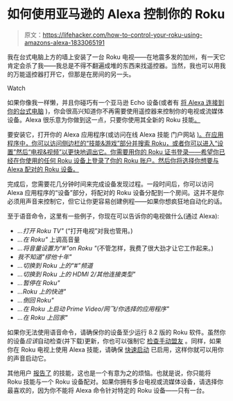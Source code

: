 # 如何使用亚马逊的 Alexa 控制你的 Roku

> 原文：<https://lifehacker.com/how-to-control-your-roku-using-amazons-alexa-1833065191>

我在台式电脑上方的墙上安装了一台 Roku 电视——在地震多发的加州，有一天它肯定会杀了我——我总是不得不翻遍成堆的东西来找遥控器。当然，我也可以用我的万能遥控器打开它，但那是在房间的另一头。

Watch

如果你像我一样懒，并且你碰巧有一个亚马逊 Echo 设备(或者有 [将 Alexa 连接到你的台式电脑](https://www.microsoft.com/en-us/p/alexa/9n12z3cctcnz) )，你会很高兴知道你不再需要使用遥控器来控制你的电视或流媒体设备。Alexa 很乐意为你做到这一点，只要你使用其全新的 Roku 技能[。](https://support.roku.com/article/360017961074)

要安装它，打开你的 Alexa 应用程序(或访问在线 Alexa 技能 门户网站 [)。在应用程序中，你可以访问侧边栏的“技能&游戏”部分并搜索 Roku，或者你可以进入“设置”然后“电视&视频”以更快地调出它。你需要用你的 Roku 证书登录——希望你已经在你使用的任何 Roku 设备上登录了你的 Roku 账户。然后你将选择你想要与 Alexa 配对的 Roku 设备。](https://smile.amazon.com/Roku/dp/B07KCPWH27/ref=sr_1_1?asc_campaign=InlineText&asc_refurl=https://lifehacker.com/how-to-control-your-roku-using-amazons-alexa-1833065191&asc_source=&keywords=roku&qid=1551807874&s=digital-skills&sa-no-redirect=1&sr=1-1-catcorr&tag=kinjalifehackerlink-20)

完成后，您需要花几分钟时间来完成设备发现过程。一段时间后，你可以访问 Alexa 应用程序的“设备”部分，将配对的 Roku 设备分配到一个房间。这并不是你必须用声音来控制它，但它让你更容易创建例程——如果你想疯狂地自动化的话。

至于语音命令，这里有一些例子，你现在可以告诉你的电视做什么(通过 Alexa):

*   *...打开 Roku TV"* (“打开电视”对我也管用。)
*   *...在 Roku"* 上调高音量
*   *...将音量设置为“#”on Roku "*(不管怎样，我费了很大劲才让它工作起来。)
*   *我不知道"缪他十年"*
*   *...切换到 Roku 上的“#”频道*
*   *...切换到 Roku 上的 HDMI 2/其他连接类型"*
*   *...暂停在 Roku"*
*   *...Roku 上的快进"*
*   *...倒回 Roku"*
*   *...在 Roku 上启动 Prime Video/网飞/你选择的应用程序"*
*   *...在 Roku 上回家"*

如果你无法使用语音命令，请确保你的设备至少运行 8.2 版的 Roku 软件。虽然你的设备*应该*自动检查(并下载)更新，你也可以强制它 [检查手动盟友](https://support.roku.com/article/208755668-how-to-update-the-software-on-your-roku-streaming-device) 。同样，如果你在 Roku 电视上使用 Alexa 技能，请确保 [快速启动](https://support.roku.com/article/360011064094-how-do-i-listen-to-music-when-the-screen-on-my-roku-tv-is-off-) 已启用，这样你就可以用你的声音启动它。

其他用户 [报告了](https://www.reddit.com/r/Roku/comments/axliao/introducing_the_new_roku_skill_for_alexa/ehukzq7/) 的技能，这也是一个有意为之的烦恼。也就是说，你只能将 Roku 技能与一个 Roku 设备配对。如果你拥有多台电视或流媒体设备，请选择你最喜欢的，因为你不能将 Alexa 命令针对特定的 Roku 设备——只有一台。